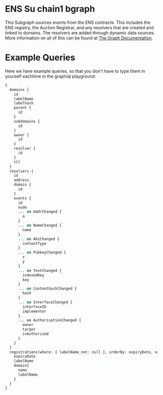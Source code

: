 # ENS Su chain1 bgraph

This Subgraph sources events from the ENS contracts. This includes the ENS registry, the Auction Registrar, and any resolvers that are created and linked to domains. The resolvers are added through dynamic data sources. More information on all of this can be found at [The Graph Documentation](https://thegraph.com/docs/developer/quick-start/).

# Example Queries

Here we have example queries, so that you don't have to type them in yourself eachtime in the graphiql playground:

```graphql
{
  domains {
    id
    labelName
    labelhash
    parent {
      id
    }
    subdomains {
      id
    }
    owner {
      id
    }
    resolver {
      id
    }
    ttl
  }
  resolvers {
    id
    address
    domain {
      id
    }
    events {
      id
      node
      ... on AddrChanged {
        a
      }
      ... on NameChanged {
        name
      }
      ... on AbiChanged {
        contentType
      }
      ... on PubkeyChanged {
        x
        y
      }
      ... on TextChanged {
        indexedKey
        key
      }
      ... on ContenthashChanged {
        hash
      }
      ... on InterfaceChanged {
        interfaceID
        implementer
      }
      ... on AuthorisationChanged {
        owner
        target
        isAuthorized
      }
    }
  }
  registrations(where: { labelName_not: null }, orderBy: expiryDate, orderDirection: asc, first: 10, skip: 0) {
    expiryDate
    labelName
    domain{
      name
      labelName
    }
  }
}

```
